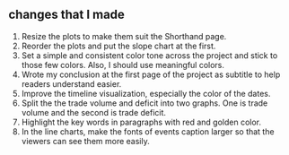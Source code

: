 ## changes that I made
1. Resize the plots to make them suit the Shorthand page.
2. Reorder the plots and put the slope chart at the first.
3. Set a simple and consistent color tone across the project and stick to those few colors. Also, I should use meaningful colors.
4. Wrote my conclusion at the first page of the project as subtitle to help readers understand easier.
5. Improve the timeline visualization, especially the color of the dates.
6. Split the the trade volume and deficit into two graphs. One is trade volume and the second is trade deficit.
7. Highlight the key words in paragraphs with red and golden color.
8. In the line charts, make the fonts of events caption larger so that the viewers can see them more easily.
